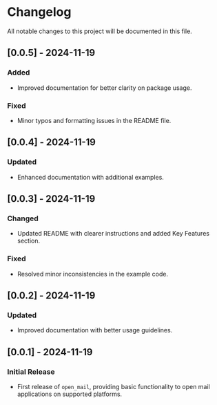 # Changelog

All notable changes to this project will be documented in this file.

## [0.0.5] - 2024-11-19
### Added
- Improved documentation for better clarity on package usage.

### Fixed
- Minor typos and formatting issues in the README file.

## [0.0.4] - 2024-11-19
### Updated
- Enhanced documentation with additional examples.

## [0.0.3] - 2024-11-19
### Changed
- Updated README with clearer instructions and added Key Features section.

### Fixed
- Resolved minor inconsistencies in the example code.

## [0.0.2] - 2024-11-19
### Updated
- Improved documentation with better usage guidelines.

## [0.0.1] - 2024-11-19
### Initial Release
- First release of `open_mail`, providing basic functionality to open mail applications on supported platforms.
